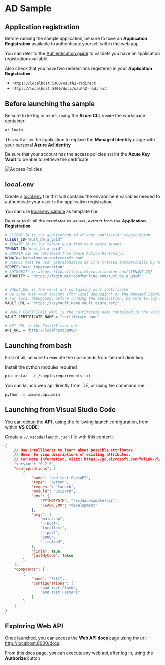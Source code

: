 # AD Sample

## Application registration

Before running the sample application, be sure to have an **Application Registration** available to authenticate yourself within the web app.  

You can refer to the [Authentication guide](../../docs/user-guide/authentication.md) to validate you have an application registration available.

Also check that you have two redirections registered in your **Application Registration**:
- `https://localhost:5000/oauth2-redirect`
- `https://localhost:8000/docs/oauth2-redirect`

## Before launching the sample

Be sure to be log in azure, using the **Azure CLI**, inside the workspace container:

``` bash
az login
```

This will allow the application to replace the **Managed Identity** usage with your personal **Azure Ad Identity**

Be sure that your account has the access policies set int the **Azure Key Vault** to be able to retrieve the certificate:

![Access Policies](access-policies.png)

## local.env

Create a [local.env](local.env) file that will contains the environment variables needed to authenticate your user to the application registration.

You can use [local.env.sample](local.env.sample) as template file.

Be sure to fill all the mandatories values, extract from the **Application Registration**:

``` bash
# CLIENT_ID is the application id of your application registration
CLIENT_ID="must_be_a_guid"
# TENANT_ID is the tenant guid from your azure tenant
TENANT_ID="must_be_a_guid"
# DOMAIN can be retrieved from Azure Active Directory.
DOMAIN="bertelsmann.onmicrosoft.com"
# SCOPES must be user_impresonation as it's created automatically by the create_service_principal.sh script
SCOPES="user_impersonation"
# AUTHORITY is always https://login.microsoftonline.com/{TENANT_ID}
AUTHORITY = "https://login.microsoftonline.com/must_be_a_guid"


# VAULT_URL is the vault url containing your certificate
# Be sure that your account (for local debugging) or the Managed Identity from App Services, is allowed to read secrets/ certificates
# For local debugging, before running the application, be sure to log in azure, using your cli (az login)
VAULT_URL = "https://keyvault_name.vault.azure.net/"

# VAULT_CERTIFICATE_NAME is the certificate name contained in the vault. The certificate should exists and can be PEM or PCKS12 format
VAULT_CERTIFICATE_NAME = "certificate_name"

# API_URL is the FastAPI root uri
API_URL = "http://localhost:8000"
```

## Launching from bash

First of all, be sure to execute the commands from the root directory.

Install the python modules required

``` bash
pip install -r /sample/requirements.txt
```

You can launch web api directly from IDE, or using the command line:

``` bash
python -m sample.api.main
```

## Launching from Visual Studio Code

You can debug the **API** , using the following launch configuration, from within **VS CODE**:

Create a `//.vscode/launch.json` file with this content:

``` json
{
    // Use IntelliSense to learn about possible attributes.
    // Hover to view descriptions of existing attributes.
    // For more information, visit: https://go.microsoft.com/fwlink/?linkid=830387
    "version": "0.2.0",
    "configurations": [
        {
            "name": "add test FastAPI",
            "type": "python",
            "request": "launch",
            "module": "uvicorn",
            "env": {
                "PYTHONPATH": "src/aad/sample/api",
                "FLASK_ENV": "development"
            },               
            "args": [
                "main:app",
                "--host",
                "localhost",
                "--port",
                "8000",
                "--reload",
            ],
            "jinja": true,
            "justMyCode": false
        }
    ],
    "compounds": [
        {
            "name": "Full",
            "configurations": [
                "aad test Flask",
                "add test FastAPI"
            ]
        }
    ]
}
```

## Exploring Web API

Once launched, you can access the **Web API docs** page using the uri: [http://localhost:8000/docs](http://localhost:8000/docs).

From this docs page, you can execute any web api, after log in, using the **Authorize** button
